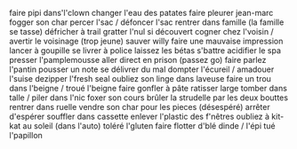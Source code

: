 faire pipi dans'l'clown
changer l'eau des patates
faire pleurer jean-marc
fogger son char
percer l'sac / défoncer l'sac
rentrer dans famille (la famille se tasse)
défricher à trail
gratter l'nul si découvert
cogner chez l'voisin / avertir le voisinage (trop jeune)
sauver willy
faire une mauvaise impression
lancer à goupille
se livrer à police
laissez les bétas s'battre
acidifier le spa
presser l'pamplemousse
aller direct en prison (passez go)
faire parlez l'pantin
pousser un note
se délivrer du mal
dompter l'écureil / amadouer l'suise
dezipper l'fresh seal
oubliez son linge dans laveuse
faire un trou dans l'beigne / troué l'beigne
faire gonfler à pâte
ratisser large
tomber dans talle / piler dans l'nic
foxer son cours
brûler la strudelle par les deux bouttes
rentrer dans ruelle
vendre son char pour les pieces (désespéré)
arrêter d'espérer
souffler dans cassette
enlever l'plastic des f'nêtres
oubliez à kit-kat au soleil (dans l'auto)
toléré l'gluten
faire flotter d'blé dinde / l'épi
tué l'papillon
